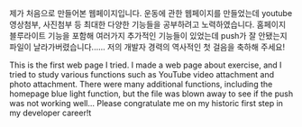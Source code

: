 제가 처음으로 만들어본 웹페이지입니다.
운동에 관한 웹페이지를 만들었는데 youtube 영상첨부, 사진첨부 등 최대한 다양한 기능들을 공부하려고 노력하였습니다.
홈페이지 블루라이트 기능을 포함해 여러가지 추가적인 기능들이 있었는데 push가 잘 안됐는지 파일이 날라가버렸습니다......
저의 개발자 경력의 역사적인 첫 걸음을 축하해 주세요!


This is the first web page I tried.
I made a web page about exercise, and I tried to study various functions such as YouTube video attachment and photo attachment.
There were many additional functions, including the homepage blue light function, but the file was blown away to see if the push was not working well...
Please congratulate me on my historic first step in my developer career!t
